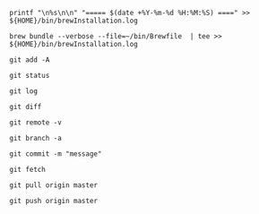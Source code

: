

```
printf "\n%s\n\n" "===== $(date +%Y-%m-%d %H:%M:%S) ====" >> ${HOME}/bin/brewInstallation.log
```


```
brew bundle --verbose --file=~/bin/Brewfile  | tee >> ${HOME}/bin/brewInstallation.log
```


```
git add -A
```
```
git status
```
```
git log
```
```
git diff
```

```
git remote -v
```
```
git branch -a
```
```
git commit -m "message"
```
```
git fetch
```
```
git pull origin master
```
```
git push origin master
```






